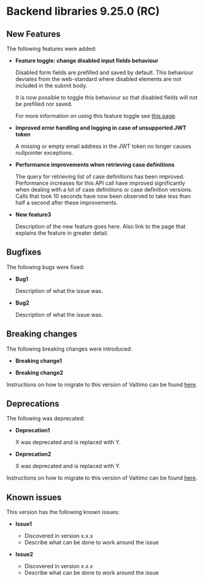 # Backend libraries 9.25.0 (RC)

## New Features

The following features were added:

* **Feature toggle: change disabled input fields behaviour**

  Disabled form fields are prefilled and saved by default. This behaviour deviates from the web-standard where disabled elements are not included in the submit body.
  
  It is now possible to toggle this behaviour so that disabled fields will not be prefilled nor saved.

  For more information on using this feature toggle see [this page](/using-valtimo/forms/forms.md).

* **Improved error handling and logging in case of unsupported JWT token**

  A missing or empty email address in the JWT token no longer causes nullpointer exceptions. 

* **Performance improvements when retrieving case definitions**

  The query for retrieving list of case definitions has been improved. Performance increases for this API call have
  improved significantly when dealing with a lot of case definitions or case definition versions. Calls that took 10
  seconds have now been observed to take less than half a second after these improvements.


* **New feature3**

  Description of the new feature goes here.
  Also link to the page that explains the feature in greater detail.


## Bugfixes

The following bugs were fixed:

* **Bug1**

  Description of what the issue was.

* **Bug2**

  Description of what the issue was.

## Breaking changes

The following breaking changes were introduced:

* **Breaking change1**

* **Breaking change2**

Instructions on how to migrate to this version of Valtimo can be found [here](migration.md).

## Deprecations

The following was deprecated:

* **Deprecation1**

  X was deprecated and is replaced with Y.

* **Deprecation2**

  X was deprecated and is replaced with Y.

Instructions on how to migrate to this version of Valtimo can be found [here](migration.md).

## Known issues

This version has the following known issues:

* **Issue1**
  * Discovered in version x.x.x
  * Describe what can be done to work around the issue

* **Issue2**
  * Discovered in version x.x.x
  * Describe what can be done to work around the issue

